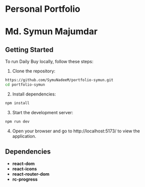 # Personal Portfolio

# Md. Symun Majumdar

## Getting Started

To run Daily Buy locally, follow these steps:

1. Clone the repository:

```bash
https://github.com/SymuNadeeM/portfolio-symun.git
cd portfolio-symun
```

2. Install dependencies:

```bash
npm install
```

3. Start the development server:

```bash
npm run dev
```

4. Open your browser and go to http://localhost:5173/ to view the application.

## Dependencies

- **react-dom**
- **react-icons**
- **react-router-dom**
- **rc-progress**
